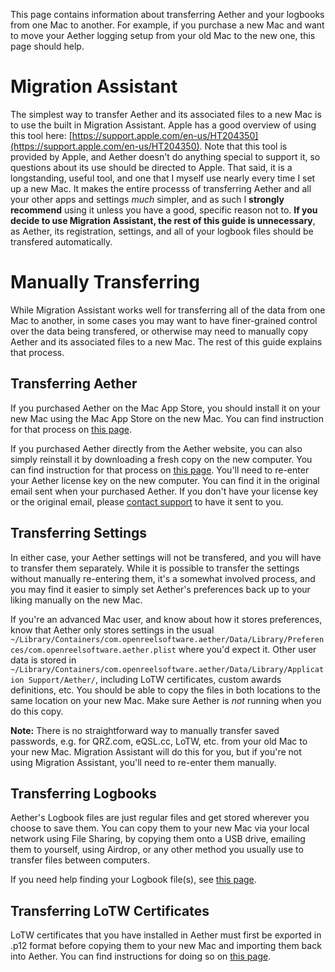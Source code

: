 This page contains information about transferring Aether and your logbooks from one Mac to another. For example, if you purchase a new Mac and want to move your Aether logging setup from your old Mac to the new one, this page should help.

# Migration Assistant

The simplest way to transfer Aether and its associated files to a new Mac is to use the built in Migration Assistant. Apple has a good overview of using this tool here: [https://support.apple.com/en-us/HT204350](https://support.apple.com/en-us/HT204350). Note that this tool is provided by Apple, and Aether doesn't do anything special to support it, so questions about its use should be directed to Apple. That said, it is a longstanding, useful tool, and one that I myself use nearly every time I set up a new Mac. It makes the entire processs of transferring Aether and all your other apps and settings *much* simpler, and as such I **strongly recommend** using it unless you have a good, specific reason not to. **If you decide to use Migration Assistant, the rest of this guide is unnecessary**, as Aether, its registration, settings, and all of your logbook files should be transfered automatically.

# Manually Transferring

While Migration Assistant works well for transferring all of the data from one Mac to another, in some cases you may want to have finer-grained control over the data being transfered, or otherwise may need to manually copy Aether and its associated files to a new Mac. The rest of this guide explains that process. 

## Transferring Aether

If you purchased Aether on the Mac App Store, you should install it on your new Mac using the Mac App Store on the new Mac. You can find instruction for that process on [this page](/installing/#installing-from-the-mac-app-store).

If you purchased Aether directly from the Aether website, you can also simply reinstall it by downloading a fresh copy on the new computer. You can find instruction for that process on [this page](/installing/#installing-from-aether-website). You'll need to re-enter your Aether license key on the new computer. You can find it in the original email sent when your purchased Aether. If you don't have your license key or the original email, please [contact support](mailto:support@aetherlog.com) to have it sent to you.

## Transferring Settings

In either case, your Aether settings will not be transfered, and you will have to transfer them separately. While it is possible to transfer the settings without manually re-entering them, it's a somewhat involved process, and you may find it easier to simply set Aether's preferences back up to your liking manually on the new Mac.

If you're an advanced Mac user, and know about how it stores preferences, know that Aether only stores settings in the usual `~/Library/Containers/com.openreelsoftware.aether/Data/Library/Preferences/com.openreelsoftware.aether.plist` where you'd expect it. Other user data is stored in `~/Library/Containers/com.openreelsoftware.aether/Data/Library/Application Support/Aether/`, including LoTW certificates, custom awards definitions, etc. You should be able to copy the files in both locations to the same location on your new Mac. Make sure Aether is *not* running when you do this copy.

**Note:** There is no straightforward way to manually transfer saved passwords, e.g. for QRZ.com, eQSL.cc, LoTW, etc. from your old Mac to your new Mac. Migration Assistant will do this for you, but if you're not using Migration Assistant, you'll need to re-enter them manually.

## Transferring Logbooks

Aether's Logbook files are just regular files and get stored wherever you choose to save them. You can copy them to your new Mac via your local network using File Sharing, by copying them onto a USB drive, emailing them to yourself, using Airdrop, or any other method you usually use to transfer files between computers.

If you need help finding your Logbook file(s), see [this page](/faq/lostlog).

## Transferring LoTW Certificates

LoTW certificates that you have installed in Aether must first be exported in .p12 format before copying them to your new Mac and importing them back into Aether. You can find instructions for doing so on [this page](/lotw/exportp12/#export-p12-from-aether).
